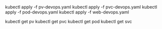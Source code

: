 kubectl apply -f pv-devops.yaml
kubectl apply -f pvc-devops.yaml
kubectl apply -f pod-devops.yaml
kubectl apply -f web-devops.yaml

kubectl get pv
kubectl get pvc
kubectl get pod
kubectl get svc
